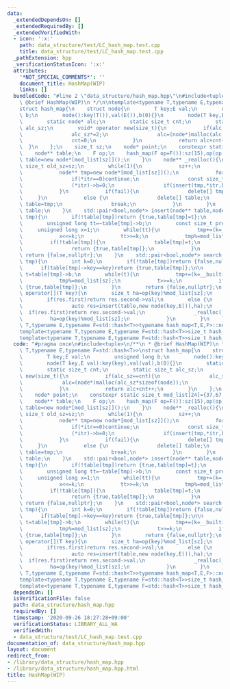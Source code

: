 ```yaml
---
data:
  _extendedDependsOn: []
  _extendedRequiredBy: []
  _extendedVerifiedWith:
  - icon: ':x:'
    path: data_structure/test/LC_hash_map.test.cpp
    title: data_structure/test/LC_hash_map.test.cpp
  _pathExtension: hpp
  _verificationStatusIcon: ':x:'
  attributes:
    '*NOT_SPECIAL_COMMENTS*': ''
    document_title: HashMap(WIP)
    links: []
  bundledCode: "#line 2 \"data_structure/hash_map.hpp\"\n#include<tuple>\n/**\n *\
    \ @brief HashMap(WIP)\n */\n\ntemplate<typename T,typename E,typename F=std::hash<T>>\n\
    struct hash_map{\n    struct node{\n        T key;E val;\n        unsigned long\
    \ b;\n        node():key(T()),val(E()),b(0){}\n        node(T key,E val):key(key),val(val),b(0){}\n\
    \        static node* alc;\n        static size_t cnt;\n        static size_t\
    \ alc_sz;\n        void* operator new(size_t){\n            if(alc_sz==cnt){\n\
    \                alc_sz*=2;\n                alc=(node*)malloc(alc_sz*sizeof(node));\n\
    \                cnt=0;\n            }\n            return alc+cnt++;\n      \
    \  }\n    };\n    size_t sz;\n    node* point;\n    constexpr static size_t mod_list[24]={37,67,131,257,521,1031,2053,4099,8209,16411,32771,65537,131101,262147,524309,1048583,2097169,4194319,8388617,16777259,33554467,67108879,134217757,268435459};\n\
    \    node** table;\n    F op;\n    hash_map(F op=F()):sz(15),op(op){\n       \
    \ table=new node*[mod_list[sz]]();\n    }\n    node** _realloc(){\n        const\
    \ size_t old_sz=sz;\n        while(1){\n            sz++;\n            bool fail=0;\n\
    \            node** tmp=new node*[mod_list[sz]]();\n            for(node** itr=table;itr<table+mod_list[old_sz];++itr){\n\
    \                if(*itr==0)continue;\n                const size_t ha=op((*itr)->key)%mod_list[sz];\n\
    \                (*itr)->b=0;\n                if(insert(tmp,*itr,ha).first==0){fail=1;break;}\n\
    \            }\n            if(fail){\n                delete[] tmp;\n       \
    \     }\n            else {\n                delete[] table;\n               \
    \ table=tmp;\n                break;\n            }\n        }\n        return\
    \ table;\n    }\n    std::pair<bool,node*> insert(node** table,node* t,size_t\
    \ tmp){\n        if(!table[tmp])return {true,table[tmp]=t};\n        size_t k=0;\n\
    \        unsigned long tt=~table[tmp]->b;\n        const size_t pre=tmp;\n   \
    \     unsigned long x=1;\n        while(tt){\n            tmp+=(k=__builtin_ctzl(tt)+1);\n\
    \            x<<=k;\n            tt>>=k;\n            tmp%=mod_list[sz];\n   \
    \         if(!table[tmp]){\n                table[tmp]=t;\n                table[pre]->b|=x>>1;\n\
    \                return {true,table[tmp]};\n            }\n        }\n       \
    \ return {false,nullptr};\n    }\n    std::pair<bool,node*> search(T key,size_t\
    \ tmp){\n        int k=0;\n        if(!table[tmp])return {false,nullptr};\n  \
    \      if(table[tmp]->key==key)return {true,table[tmp]};\n\n        unsigned long\
    \ t=table[tmp]->b;\n        while(t){\n            tmp+=(k=__builtin_ctzl(t)+1);\n\
    \            tmp%=mod_list[sz];\n            t>>=k;\n            if(table[tmp]->key==key)return\
    \ {true,table[tmp]};\n        }\n        return {false,nullptr};\n    }\n    E&\
    \ operator[](T key){\n        size_t ha=op(key)%mod_list[sz];\n        auto res=search(key,ha);\n\
    \        if(res.first)return res.second->val;\n        else {\n            while(1){\n\
    \                auto res=insert(table,new node(key,E()),ha);\n              \
    \  if(res.first)return res.second->val;\n                _realloc();\n       \
    \         ha=op(key)%mod_list[sz];\n            }\n        }\n    }\n};\ntemplate<typename\
    \ T,typename E,typename F=std::hash<T>>typename hash_map<T,E,F>::node* hash_map<T,E,F>::node::alc=(node*)malloc(sizeof(node));\n\
    template<typename T,typename E,typename F=std::hash<T>>size_t hash_map<T,E,F>::node::cnt=0;\n\
    template<typename T,typename E,typename F=std::hash<T>>size_t hash_map<T,E,F>::node::alc_sz=1;\n"
  code: "#pragma once\n#include<tuple>\n/**\n * @brief HashMap(WIP)\n */\n\ntemplate<typename\
    \ T,typename E,typename F=std::hash<T>>\nstruct hash_map{\n    struct node{\n\
    \        T key;E val;\n        unsigned long b;\n        node():key(T()),val(E()),b(0){}\n\
    \        node(T key,E val):key(key),val(val),b(0){}\n        static node* alc;\n\
    \        static size_t cnt;\n        static size_t alc_sz;\n        void* operator\
    \ new(size_t){\n            if(alc_sz==cnt){\n                alc_sz*=2;\n   \
    \             alc=(node*)malloc(alc_sz*sizeof(node));\n                cnt=0;\n\
    \            }\n            return alc+cnt++;\n        }\n    };\n    size_t sz;\n\
    \    node* point;\n    constexpr static size_t mod_list[24]={37,67,131,257,521,1031,2053,4099,8209,16411,32771,65537,131101,262147,524309,1048583,2097169,4194319,8388617,16777259,33554467,67108879,134217757,268435459};\n\
    \    node** table;\n    F op;\n    hash_map(F op=F()):sz(15),op(op){\n       \
    \ table=new node*[mod_list[sz]]();\n    }\n    node** _realloc(){\n        const\
    \ size_t old_sz=sz;\n        while(1){\n            sz++;\n            bool fail=0;\n\
    \            node** tmp=new node*[mod_list[sz]]();\n            for(node** itr=table;itr<table+mod_list[old_sz];++itr){\n\
    \                if(*itr==0)continue;\n                const size_t ha=op((*itr)->key)%mod_list[sz];\n\
    \                (*itr)->b=0;\n                if(insert(tmp,*itr,ha).first==0){fail=1;break;}\n\
    \            }\n            if(fail){\n                delete[] tmp;\n       \
    \     }\n            else {\n                delete[] table;\n               \
    \ table=tmp;\n                break;\n            }\n        }\n        return\
    \ table;\n    }\n    std::pair<bool,node*> insert(node** table,node* t,size_t\
    \ tmp){\n        if(!table[tmp])return {true,table[tmp]=t};\n        size_t k=0;\n\
    \        unsigned long tt=~table[tmp]->b;\n        const size_t pre=tmp;\n   \
    \     unsigned long x=1;\n        while(tt){\n            tmp+=(k=__builtin_ctzl(tt)+1);\n\
    \            x<<=k;\n            tt>>=k;\n            tmp%=mod_list[sz];\n   \
    \         if(!table[tmp]){\n                table[tmp]=t;\n                table[pre]->b|=x>>1;\n\
    \                return {true,table[tmp]};\n            }\n        }\n       \
    \ return {false,nullptr};\n    }\n    std::pair<bool,node*> search(T key,size_t\
    \ tmp){\n        int k=0;\n        if(!table[tmp])return {false,nullptr};\n  \
    \      if(table[tmp]->key==key)return {true,table[tmp]};\n\n        unsigned long\
    \ t=table[tmp]->b;\n        while(t){\n            tmp+=(k=__builtin_ctzl(t)+1);\n\
    \            tmp%=mod_list[sz];\n            t>>=k;\n            if(table[tmp]->key==key)return\
    \ {true,table[tmp]};\n        }\n        return {false,nullptr};\n    }\n    E&\
    \ operator[](T key){\n        size_t ha=op(key)%mod_list[sz];\n        auto res=search(key,ha);\n\
    \        if(res.first)return res.second->val;\n        else {\n            while(1){\n\
    \                auto res=insert(table,new node(key,E()),ha);\n              \
    \  if(res.first)return res.second->val;\n                _realloc();\n       \
    \         ha=op(key)%mod_list[sz];\n            }\n        }\n    }\n};\ntemplate<typename\
    \ T,typename E,typename F=std::hash<T>>typename hash_map<T,E,F>::node* hash_map<T,E,F>::node::alc=(node*)malloc(sizeof(node));\n\
    template<typename T,typename E,typename F=std::hash<T>>size_t hash_map<T,E,F>::node::cnt=0;\n\
    template<typename T,typename E,typename F=std::hash<T>>size_t hash_map<T,E,F>::node::alc_sz=1;\n"
  dependsOn: []
  isVerificationFile: false
  path: data_structure/hash_map.hpp
  requiredBy: []
  timestamp: '2020-09-26 18:27:28+09:00'
  verificationStatus: LIBRARY_ALL_WA
  verifiedWith:
  - data_structure/test/LC_hash_map.test.cpp
documentation_of: data_structure/hash_map.hpp
layout: document
redirect_from:
- /library/data_structure/hash_map.hpp
- /library/data_structure/hash_map.hpp.html
title: HashMap(WIP)
---
```

